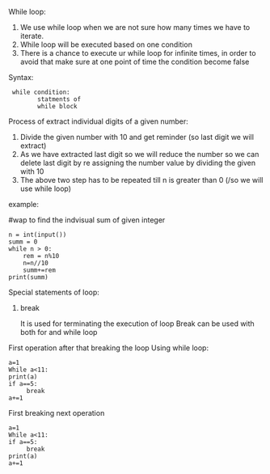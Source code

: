 While loop: 
1. We use while loop when we are not sure how many times we have to iterate.
2. While loop will be executed based on one condition
3. There is a chance to execute ur while loop for infinite times, in order to avoid that make sure at one point of time the condition become false

Syntax:
	
     while condition:
		    statments of
		    while block


Process of extract individual digits of a given number:
1. Divide the given number with 10 and get reminder (so last digit we will extract)
2. As we have extracted last digit so we will reduce the number so we can delete last digit by re assigning the number value by dividing the given with 10
3. The above two step has to be repeated till n is greater than 0 (/so we will use while loop)

example:

#wap to find the indvisual sum of given integer

	n = int(input())
	summ = 0
	while n > 0:
		rem = n%10
    	n=n//10
    	summ+=rem
	print(summ)

 Special statements of loop:
 
1. break
   
	It is used for terminating the execution of loop
	Break can be used with both for and while loop

First operation after that breaking the loop
Using while loop:

	a=1
	While a<11:
 	print(a)
	if a==5:
	     break
	a+=1
 First breaking next operation

 	a=1
	While a<11:
	if a==5:
	     break
	print(a)
	a+=1


